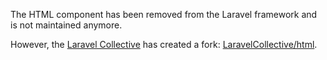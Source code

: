 The HTML component has been removed from the Laravel framework and is not maintained anymore.

However, the [Laravel Collective](http://laravelcollective.com/) has created a fork: [LaravelCollective/html](https://github.com/LaravelCollective/html).
